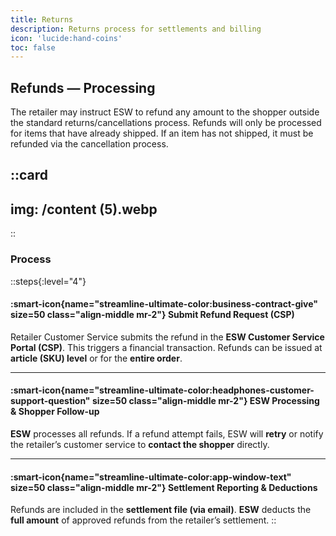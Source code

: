 ```yaml
---
title: Returns
description: Returns process for settlements and billing
icon: 'lucide:hand-coins'
toc: false
---
```


## Refunds — Processing

The retailer may instruct ESW to refund any amount to the shopper outside the standard returns/cancellations process. Refunds will only be processed for items that have already shipped. If an item has not shipped, it must be refunded via the cancellation process.

::card
---
img: /content (5).webp
---
::

### Process

::steps{:level="4"}
#### :smart-icon{name="streamline-ultimate-color:business-contract-give" size=50 class="align-middle mr-2"} Submit Refund Request (CSP)
Retailer Customer Service submits the refund in the **ESW Customer Service Portal (CSP)**. This triggers a financial transaction. Refunds can be issued at **article (SKU) level** or for the **entire order**.

---

#### :smart-icon{name="streamline-ultimate-color:headphones-customer-support-question" size=50 class="align-middle mr-2"} ESW Processing & Shopper Follow-up
**ESW** processes all refunds. If a refund attempt fails, ESW will **retry** or notify the retailer’s customer service to **contact the shopper** directly.

---

#### :smart-icon{name="streamline-ultimate-color:app-window-text" size=50 class="align-middle mr-2"} Settlement Reporting & Deductions
Refunds are included in the **settlement file (via email)**. **ESW** deducts the **full amount** of approved refunds from the retailer’s settlement.
::